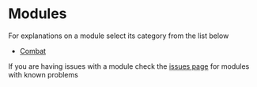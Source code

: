 # Modules

For explanations on a module select its category from the list below
  - [Combat](modules/combat.md)

If you are having issues with a module check the [issues page](issues.md) for modules with known problems

